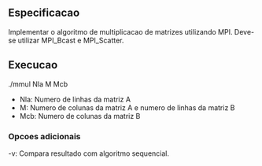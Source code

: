 ## Especificacao

Implementar o algoritmo de multiplicacao de matrizes utilizando MPI.
Deve-se utilizar MPI_Bcast e MPI_Scatter.

## Execucao

./mmul Nla M Mcb

- Nla: Numero de linhas da matriz A
- M: Numero de colunas da matriz A e numero de linhas da matriz B
- Mcb: Numero de colunas da matriz B

### Opcoes adicionais

-v: Compara resultado com algoritmo sequencial.
